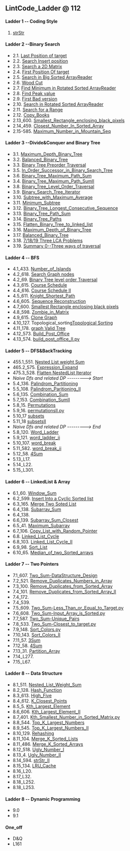 ## LintCode_Ladder @ **112**

#### Ladder 1 -- Coding Style

1. [strStr](Binary_Search/1.1_strStr.py)

#### Ladder 2 --Binary Search

* 2.1. [Last Position of target](2.Binary_Search/2.1_Last_Position_of_Target.py)
* 2.2. [Search Insert position](2.Binary_Search/2.2_Search_Insert_position.py)
* 2.3. [Search a 2D Matrix](2.Binary_Search/2.3_Search_a2D_Matrix.py)
* 2.4. [First Position Of target](2.Binary_Search/2.4_First_Position_of_Target.py)
* 2.5. [Search in Big Sorted ArrayReader](2.Binary_Search/2.5_Search_in_Big_Sorted_Array.py)
* 2.6. [Wood Cut](2.Binary_Search/2.6_Wood_Cut.py)
* 2.7. [Find Minimum in Rotated Sorted ArrayReader](2.Binary_Search/2.7_Find_Minimum_in_Rotated_Sorted_Array.py)
* 2.8. [Find Peak value](2.Binary_Search/2.8_Find_Peak_Value.py)
* 2.9. [First Bad version](2.Binary_Search/2.9_First_Bad_Version.py)
* 2.10. [Search in Rotated Sorted ArrayReader](2.Binary_Search/2.10_Search_In_Rotated_Sorted_Array.py)
* 2.11. [Search for a Range](2.Binary_Search/2.11_Search_For_A_Range.py)
* 2.12. [Copy_Books](2.Binary_Search/2.12_Copy_Books.py)
* 2.13_600. [Smallest_Rectangle_enclosing_black_pixels](2.Binary_Search/2.13_600_Smallest_Rectangle_enclosing_black_pixels.py)
* 2.14_459. [Closest_Number_In_Sorted_Array](2.Binary_Search/2.14_459_Closest_Number_In_Sorted_Array.py)
* 2.15-585. [Maximum_Number_in_Mountain_Seq](2.Binary_Search/2.15_585_Maximum_Number_in_Mountain_Seq.py)

#### Ladder 3 --Divide&Conquer and Binary Tree
* 3.1. [Maximum_Depth_Binary_Tree](3.Binary_Tree_DC/3.1_Maximum_Depth_of_Binary_Tree.py)
* 3.2. [Balanced_Binary_Tree](3.Binary_Tree_DC/3.2_Balanced_Binary_Tree.py)
* 3.3. [Binary Tree Preorder Traversal](3.Binary_Tree_DC/3.3_Binary_Tree_Preorder_Traversal.py)
* 3.5. [In_Order_Successor_in_Binary_Search_Tree](3.Binary_Tree_DC/3.5_In_Order_Successor_in_Binary_Search_Tree.py)
* 3.6. [Binary_Tree_Maximum_Path_Sum](3.Binary_Tree_DC/3.6_Binary_Tree_Maximum_Path_Sum.py)
* 3.4. [Binary_Tree_Maximum_Path_SumII](3.Binary_Tree_DC/3.4_Binary_Tree_Maximum_Path_SumII.py)
* 3.8. [Binary_Tree_Level_Order_Traversal](3.Binary_Tree_DC/3.8_Binary_Tree_Level_Order_Traversal.py)
* 3.9. [Binary_Search_Tree_Iterator](3.Binary_Tree_DC/3.9_Binary_Search_Tree_Iterator.py)
* 3.10. [Subtree_with_Maximum_Average](3.Binary_Tree_DC/3.10_597_Subtree_with_Maximum_Average.py)
* 3.11. [Minimum_Subtree](3.Binary_Tree_DC/3.11_596_Minimum_Subtree.py)
* 3.12. [Binary_Tree_Longest_Consecutive_Sequence](3.Binary_Tree_DC/3.12_595_Binary_Tree_Longest_Consecutive_Sequence.py)
* 3.13. [Binary_Tree_Path_Sum](3.Binary_Tree_DC/3.13_480_Binary_Tree_Path_Sum.py)
* 3.14. [Binary_Tree_Paths](3.Binary_Tree_DC/3.14_480_Binary_Tree_Paths.py)
* 3.15. [Flatten_Binary_Tree_to_linked_list](3.Binary_Tree_DC/3.15_453_Flatten_Binary_Tree_to_linked_list.py)
* 3.16. [Maximum_Depth_of_Binary_Tree](3.Binary_Tree_DC/3.16_97_Maximum_Depth_of_Binary_Tree.py)
* 3.17. [Balanced_Binary_Tree](3.Binary_Tree_DC/3.17_Balanced_Binary_Tree.py)
* 3.18. [7/18/19 Three LCA Problems](3.Binary_Tree_DC/LCA/)
* 3.19. [Summary 0--Three ways of traversal](3.Binary_Tree_DC/SUM0_three_ways_of_traversal.py)

#### Ladder 4 -- BFS
* 4.1_433. [Number_of_Islands](4.BFS/4.1_433_Number_of_Islands.py)
* 4.2_618. [Search Graph nodes](4.BFS/4.2_618_Search_Graph_nodes.py)
* 4.2_69. [Binary Tree level order Traversal](4.BFS/4.2_69_Binary_Tree_level_order_Traversal.py)
* 4.3_615. [Course Schedule](4.BFS/4.3_615_Course_Schedule.py)
* 4.4_616. [Course Schedule II](4.BFS/4.4_616_Course_Schedule_II.py)
* 4.5_611. [Knight_Shortest_Path](4.BFS/4.5_611_Knight_Shortest_Path.py	)
* 4.6_605. [Sequence Reconstruction](4.BFS/4.6_Sequence_Construction.py)
* 4.7_600. [Smallest Rectangle enclosing black pixels](4.BFS/4.7_600_Smallest_Rectangle_enclosing_black_pixels.py)
* 4.8_598. [Zombie_in_Matrix](4.BFS/4.8_598_Zombie_in_Matrix.py)
* 4.9_615. [Clone Graph](4.BFS/4.9_137_Clone_Graph.py)
* 4.10_127. Topological_sorting[Topological Sorting](4.BFS/4.10_127_Topological_sorting.py)
* 4.11_178. [graph Valid Tree](4.BFS/4.11_178_graph_valid_Tree.py)
* 4.12_573. [Build_Post_Office](4.BFS/4.12_573_Build_Post_Office.py	)
* 4.13_574. [build_post_office_II.py](4.BFS/4.13_574_build_post_office_II.py)

#### Ladder 5 -- DFS&BackTracking
* 455.1_551. [Nested List weight Sum](5.DFS&BackTracking/5.1_551_Nested_List_weight_Sum.py)
* 465.2_575. [Expression_Expand](5.DFS&BackTracking/5.2_575_Expression_Expand.py)
* 475.3_528. [Flatten NestedList Iterator](5.DFS&BackTracking/5.3_528_Flatten_Nested_List_Iterator.py)
* *Naive Dfs and related DP ---------> Start*
* 5.4_136. [Palindrom_Partitioning](5.DFS&BackTracking/naive_dfs_and_its_dp/5.4_136_Palindrom_Partitioning.py)
* 5.5_108. [Palindrom_Paritioning_II](5.DFS&BackTracking/naive_dfs_and_its_dp/5.5_108_Palindrom_Paritioning_II.py)
* 5.6_135. [Combination_Sum](5.DFS&BackTracking/naive_dfs_and_its_dp/5.6_135_Combination_Sum.py)
* 5.7_153. [Combination_SumII](5.DFS&BackTracking/naive_dfs_and_its_dp/5.7_153_Combination_SumII.py)
* 5.8_15. [Permutations](5.DFS&BackTracking/naive_dfs_and_its_dp/5.8_15_Permutations.py)
* 5.9_16. [permutationsII.py](5.DFS&BackTracking/naive_dfs_and_its_dp/5.9_16_permutationsII.py)
* 5.10_17 [subsets](5.DFS&BackTracking/naive_dfs_and_its_dp/5.10_17_subsets.py)
* 5.11_18 [subsetsII](5.DFS&BackTracking/naive_dfs_and_its_dp/5.11_18_subsetsII.py)
* *Naive Dfs and related DP ---------> End*
* 5.8_120. [Word_Ladder](5.DFS&BackTracking/naive_dfs_and_its_dp/5.8_120_Word_Ladder.py)
* 5.9_121. [word_ladder_ii](5.DFS&BackTracking/naive_dfs_and_its_dp/5.9_121_word_ladder_ii.py)
* 5.10_107. [word_break](5.DFS&BackTracking/naive_dfs_and_its_dp/5.10_107_word_break.py)
* 5.11_582. [word_break_ii](5.DFS&BackTracking/naive_dfs_and_its_dp/5.11_582_word_break_ii.py)
* 5.12_58. [4Sum](5.Two_Pointers/5.12_58_4Sum.py)
* 5.13_L17.
* 5.14_L22.
* 5.15_L301.

#### Ladder 6 -- LinkedList & Array
* 6.1_60. [Window_Sum](6.LinkedList&Array/6.1_60_Window_Sum.py)
* 6.2_599. [Insert Into a Cyclic Sorted list](6.LinkedList&Array/6.2_599_Insert_Into_a_Cyclic_Sorted_list.py)
* 6.3_165. [Merge Two Soted List](6.LinkedList&Array/6.3_165_Merge_Two_Soted_List.py)
* 6.4_138. [Subarray_Sum](6.LinkedList&Array/6.4_138_Subarray_Sum.py)
* 6.4_138.
* 6.6_139. [Subarray_Sum_Closest](6.LinkedList&Array/6.6_139_Subarray_Sum_Closest.py)
* 6.5_41. [Maximum_Subarray](6.LinkedList&Array/6.5_41_Maximum_Subarray.py)
* 6.7_106. [Copy_List_with_Random_Pointer](6.LinkedList&Array/6.7_106_Copy_List_with_Random_Pointer.py)
* 6.8. [Linked_List_Cycle](6.LinkedList&Array/6.8_Linked_List_Cycle.py)
* 6.8_103. [Linked_List_Cycle_II](6.LinkedList&Array/6.8_103_Linked_List_Cycle_II.py)
* 6.9_98. [Sort_List](6.LinkedList&Array/6.9_98_Sort_List.py)
* 6.10_65. [Median_of_two_Sorted_arrays](6.LinkedList&Array/6.10_Median_of_sorted_Arrays.py)


#### Ladder 7 -- Two Pointers
* 7.1_607. [Two_Sum-DataStructure_Design](7.Two_Pointers/7.1_607_Two_Sum-DataStructure_Design.py)
* 7.2_521. [Remove_Duplicates_Numbers_in_Array](7.Two_Pointers/7.2_521_Remove_Duplicates_Numbers_in_Array.py)
* 7.3_100. [Remove_Duplicates_from_Sorted_Array](7.Two_Pointers/7.3_100_Remove_Duplicates_from_Sorted_Array.py)
* 7.4_101. [Remove_Duplicates_from_Sorted_Array_II](7.Two_Pointers/7.4_101_Remove_Duplicates_from_Sorted_Array_II.py)
* 7.4_172.
* 7.4_539.
* 7.5_609. [Two_Sum-Less_Than_or_Equal_to_Target.py](7.Two_Pointers/7.5_609_Two_Sum-Less_Than_or_Equal_to_Target.py)
* 7.6_608. [Two_Sum-Input_Array_is_Sorted.py](7.Two_Pointers/7.6_608_Two_Sum-Input_Array_is_Sorted.py)
* 7.7_587. [Two_Sum-Unique_Pairs](7.Two_Pointers/7.7_587_Two_Sum-Unique_Pairs.py)
* 7.8_533. [Two_Sum-Closest_to_target.py](7.Two_Pointers/7.8_533_Two_Sum-Closest_to_target.py)
* 7.9_148. [Sort_Colors.py](7.Two_Pointers/7.9_148_Sort_Colors.py)
* 7.10_143. [Sort_Colors_II](7.Two_Pointers/7.10_143_Sort_Colors_II.py)
* 7.11_57. [3Sum](7.Two_Pointers/7.11_57_3Sum.py)
* 7.12_58. [4Sum](7.Two_Pointers/7.12_58_4Sum.py)
* 7.13_31. [Partition_Array](7.Two_Pointers/7.13_31_Partition_Array.py)
* 7.14_L277.
* 7.15_L67.

#### Ladder 8 -- Data Structure

* 8.1_511. [Nested_List_Weight_Sum](8.Data_Structure/8.1_511_Nested_List_Weight_Sum.py)
* 8.2_128. [Hash_Function](8.Data_Structure/8.2_128_Hash_Function.py)
* 8.3_613. [High_Five](8.Data_Structure/8.3_613_High_Five.py)
* 8.4_612. [K_Closest_Points](8.Data_Structure/8.4_612_K_Closest_Points.py)
* 8.5_5. [Kth_Largest_Element](8.Data_Structure/8.5_5_Kth_Largest_Element.py)
* 8.6_606. [Kth_Largest_Element_II](8.Data_Structure/8.6_606_Kth_Largest_Element_II.py)
* 8.7_401. [Kth_Smallest_Number_in_Sorted_Matrix.py](8.Data_Structure/8.7_401_Kth_Smallest_Number_in_Sorted_Matrix.py)
* 8.8_544. [Top_K_Largest_Numbers](8.Data_Structure/8.8_544_Top_K_Largest_Numbers.py)
* 8.9_545. [Top_K_Largest_Numbers_II](8.Data_Structure/8.9_545_Top_K_Largest_Numbers_II.py)
* 8.10_129. [Rehashing](8.Data_Structure/8.10_129_Rehashing.py)
* 8.11_104. [Merge_K_Sorted_Lists](8.Data_Structure/8.11_104_Merge_K_Sorted_Lists.py)
* 8.11_486. [Merge_K_Sorted_Arrays](8.Data_Structure/8.11_486_Merge_K_Sorted_Arrays.py)
* 8.12_518. [Ugly_Number_I](8.Data_Structure/8.12_518_Ugly_Number_I.py)
* 8.13_4. [Ugly_Number_II](8.Data_Structure/8.13_4_Ugly_Number_II.py)
* 8.14_594. [strStr_II](8.Data_Structure/8.14_594_strStr_II.py)
* 8.15_134. [LRU_Cache](8.Data_Structure/8.15_134_LRU_Cache.py)
* 8.16_L20.
* 8.17_L32.
* 8.18_L252.
* 8.18_L253.


#### Ladder 8 -- Dynamic Programming
* 9.0
* 9.1
#### One_off
* D&Q
* L161
